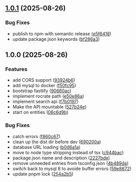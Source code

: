 ## [1.0.1](https://github.com/Language-Research-Technology/arocapi/compare/v1.0.0...v1.0.1) (2025-08-26)

### Bug Fixes

* publish to npm with semantic release ([e5f6418](https://github.com/Language-Research-Technology/arocapi/commit/e5f6418254b223286e17a9901e7624f08e545bfb))
* update package.json keywords ([bf286a3](https://github.com/Language-Research-Technology/arocapi/commit/bf286a3a79c6e6afe1d5632150496ba7536f7a30))

## 1.0.0 (2025-08-26)

### Features

* add CORS support ([93924b6](https://github.com/Language-Research-Technology/arocapi/commit/93924b6bec506358996b261ec72e811e433e7827))
* add mysql to docker ([f50fc95](https://github.com/Language-Research-Technology/arocapi/commit/f50fc957f898452013c1107155efc8971b8a20ec))
* bootstrap fastlify ([90660ac](https://github.com/Language-Research-Technology/arocapi/commit/90660ac9c88af8e79d2ffdf20cac324c3944c02f))
* implement rocrate path ([e50e86a](https://github.com/Language-Research-Technology/arocapi/commit/e50e86a22c4e2d06b122c5703c776d9d476a2b17))
* implement search api ([f7b0197](https://github.com/Language-Research-Technology/arocapi/commit/f7b0197d23988f21c6f2c52e1e494762bcd6b6de))
* Make the API mountable ([527b24e](https://github.com/Language-Research-Technology/arocapi/commit/527b24e70dd814fd92e3ceeeda52782afd8d293f))
* start on entities ([08c6d9b](https://github.com/Language-Research-Technology/arocapi/commit/08c6d9b1742f29650597491a11c9dd6955a050a6))

### Bug Fixes

* catch errors ([f860c67](https://github.com/Language-Research-Technology/arocapi/commit/f860c67c9f12e30edbd127c99ee1be333a2561d3))
* clean up the dist dir before dev ([690200a](https://github.com/Language-Research-Technology/arocapi/commit/690200a90cfbbab0e4ea7da0cdcd7d3ca6cee31c))
* database URL loading ([b0d6a1a](https://github.com/Language-Research-Technology/arocapi/commit/b0d6a1aa48b71fffcbbd64d957be860ec8705fa7))
* move to node type stripping instead of tsx ([c944bac](https://github.com/Language-Research-Technology/arocapi/commit/c944bac29ff222021629864cc9a41a03e3d57bd6))
* package.json name and description ([2227bde](https://github.com/Language-Research-Technology/arocapi/commit/2227bdead279bb818492830c2d9a056206da8adc))
* remove unneeded entries from tsconfig.json ([4b489da](https://github.com/Language-Research-Technology/arocapi/commit/4b489daded817ff8e75e8b54381069bd49958b6d))
* switch back to mysql 8 to avoide buffer errors ([59e8672](https://github.com/Language-Research-Technology/arocapi/commit/59e86721edd2dd57045937d46c66bb0bd3be6cd7))
* update pnpm lock ([254a2b5](https://github.com/Language-Research-Technology/arocapi/commit/254a2b55036500d33f2f75a5b97d0d10fd3c32d4))
